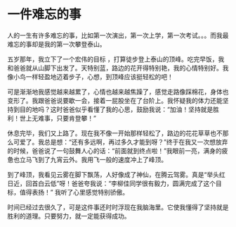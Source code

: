 # 一件难忘的事

人的一生有许多难忘的事，比如第一次演出，第一次上学，第一次考试。。。而我最难忘的事却是我的第一次攀登泰山。

五岁那年，我立下了一个宏伟的目标 ，打算徒步登上泰山的顶峰。吃完早饭，我和爸爸就从山脚下出发了。天特别蓝，路边的花开得特别艳，我的心情特别好。我像小鸟一样轻盈地迈着步子，心想，到顶峰应该挺轻松的吧！

可是渐渐地我感觉越来越累了，心情也越来越焦躁了，感觉走路像踩棉花，身体也变形了。我跟爸爸说要歇一会，接着一屁股坐在了台阶上。我怀疑我的体力还能坚持到目的地吗？这时爸爸似乎看懂了我的心思，鼓励我说：“加油！坚持就是胜利！世上无难事，只要肯登攀！”

休息完毕，我们又上路了。现在我不像一开始那样轻松了，路边的花花草草也不那么可爱了。我总是想：“还有多远啊，再过多久才能到呀？”终于在我又一次想放弃的时候，爸爸说了一句鼓舞人心的话：“前面就到终点啦！”我眼前一亮，满身的疲惫也立马飞到了九宵云外。我用飞一般的速度冲上了峰顶。

到了峰顶，我看见云雾在脚下飘荡，人好像成了神仙，在腾云驾雾。真是“举头红日近，回首白云低”呀！爸爸夸我说：“李柳佳同学很有毅力，圆满完成了这个目标，值得表扬！” 我听了心里感觉特别骄傲。

时间已经过去很久了，可是这件事还时时浮现在我脑海里。它使我懂得了坚持就是胜利的道理。只要努力，就一定能获得成功。



